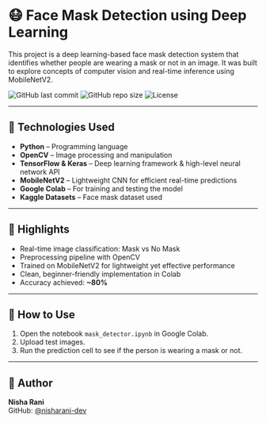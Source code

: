 # 😷 Face Mask Detection using Deep Learning

This project is a deep learning-based face mask detection system that identifies whether people are wearing a mask or not in an image. It was built to explore concepts of computer vision and real-time inference using MobileNetV2.

![GitHub last commit](https://img.shields.io/github/last-commit/nisharani-dev/mask-detection-project)
![GitHub repo size](https://img.shields.io/github/repo-size/nisharani-dev/mask-detection-project)
![License](https://img.shields.io/badge/license-MIT-green)

---

## 🧠 Technologies Used

- **Python** – Programming language
- **OpenCV** – Image processing and manipulation
- **TensorFlow & Keras** – Deep learning framework & high-level neural network API
- **MobileNetV2** – Lightweight CNN for efficient real-time predictions
- **Google Colab** – For training and testing the model
- **Kaggle Datasets** – Face mask dataset used

---

## 🚀 Highlights

- Real-time image classification: Mask vs No Mask
- Preprocessing pipeline with OpenCV
- Trained on MobileNetV2 for lightweight yet effective performance
- Clean, beginner-friendly implementation in Colab
- Accuracy achieved: **~80%**

---

## 📌 How to Use

1. Open the notebook `mask_detector.ipynb` in Google Colab.
2. Upload test images.
3. Run the prediction cell to see if the person is wearing a mask or not.

---

## 📝 Author

**Nisha Rani**  
GitHub: [@nisharani-dev](https://github.com/nisharani-dev)
